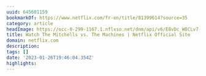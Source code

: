 ```yaml
---
uuid: 645601159
bookmarkOf: https://www.netflix.com/fr-en/title/81399614?source=35
category: article
headImage: https://occ-0-299-1167.1.nflxso.net/dnm/api/v6/E8vDc_W8CLv7-yMQu8KMEC7Rrr8/AAAABVdASLpUVRzyQpN0GikVcYGjkqPmoS4OIjmHw4xYKbP-tBZzSQ_3EGr2I9nzEPKSKzEg0c9RLj6blTe_Q6lguzfYU7DMn7d_lfmO.jpg?r=a2b
title: Watch The Mitchells vs. The Machines | Netflix Official Site
domain: netflix.com
description:
tags: []
date: '2023-01-26T19:46:04.354Z'
highlights:
---
```




